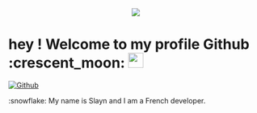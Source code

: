 <div align="center">
<img width="" height = "" src="https://share.creavite.co/cgZQWbFB7HNDStOO.png" />
</div>

<h1> hey ! Welcome to my profile Github :crescent_moon: <img src = "https://raw.githubusercontent.com/MartinHeinz/MartinHeinz/master/wave.gif" width = 30px> </h1>
<p align='center'>
</p>

[![Github](https://img.shields.io/github/followers/slaynword?label=Follow&style=social)](https://github.com/slaynword)

<div size='20px'> :snowflake: My name is Slayn and I am a French developer.
</div>
